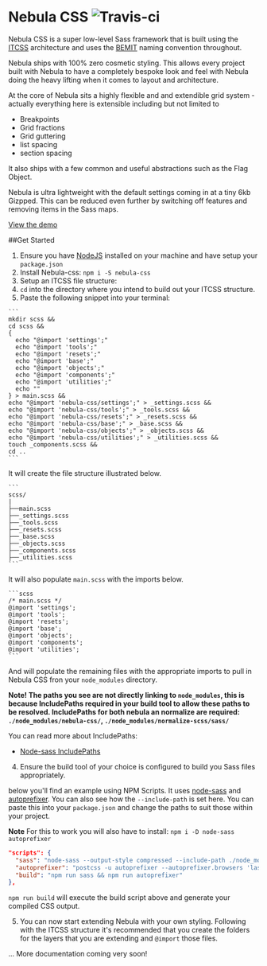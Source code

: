 # Nebula CSS ![Travis-ci](https://travis-ci.org/rbrtsmith/nebula-css.svg?branch=master)

Nebula CSS is a super low-level Sass framework that is built using the [ITCSS](https://www.youtube.com/watch?v=1OKZOV-iLj4) architecture and uses the [BEMIT](http://csswizardry.com/2015/08/bemit-taking-the-bem-naming-convention-a-step-further/) naming convention throughout.

Nebula ships with 100% zero cosmetic styling.  This allows every project built with Nebula to have a completely bespoke look and feel with Nebula doing the heavy lifting when it comes to layout and architecture.

At the core of Nebula sits a highly flexible and and extendible grid system - actually everything here is extensible including but not limited to
* Breakpoints
* Grid fractions
* Grid guttering
* list spacing
* section spacing

It also ships with a few common and useful abstractions such as the Flag Object.

Nebula is ultra lightweight with the default settings coming in at a tiny 6kb Gizpped.  This can  be reduced even further by switching off features and removing items in the Sass maps.

[View the demo](http://rbrtsmith.com/nebula-css/demo/)


##Get Started
1. Ensure you have [NodeJS](https://nodejs.org/en/) installed on your machine and have setup your `package.json`
2. Install Nebula-css: `npm i -S nebula-css`
3. Setup an ITCSS file structure:
  1. `cd` into the directory where you intend to build out your ITCSS structure.
  2. Paste the following snippet into your terminal:

    ```
    mkdir scss &&
    cd scss &&
    {
      echo "@import 'settings';"
      echo "@import 'tools';"
      echo "@import 'resets';"
      echo "@import 'base';"
      echo "@import 'objects';"
      echo "@import 'components';"
      echo "@import 'utilities';"
      echo ""
    } > main.scss &&
    echo "@import 'nebula-css/settings';" > _settings.scss &&
    echo "@import 'nebula-css/tools';" > _tools.scss &&
    echo "@import 'nebula-css/resets';" > _resets.scss &&
    echo "@import 'nebula-css/base';" > _base.scss &&
    echo "@import 'nebula-css/objects';" > _objects.scss &&
    echo "@import 'nebula-css/utilities';" > _utilities.scss &&
    touch _components.scss &&
    cd ..
    ```
  It will create the file structure illustrated below.

    ```
    scss/
    |
    ├──main.scss
    ├──_settings.scss
    ├──_tools.scss
    ├──_resets.scss
    ├──_base.scss
    ├──_objects.scss
    ├──_components.scss
    ├──_utilities.scss
    ```
  It will also populate `main.scss` with the imports below.

    ```scss
    /* main.scss */
    @import 'settings';
    @import 'tools';
    @import 'resets';
    @import 'base';
    @import 'objects';
    @import 'components';
    @import 'utilities';
    ```
  And will populate the remaining files with the appropriate imports to pull in Nebula CSS fron your `node_modules` directory.

  **Note! The paths you see are not directly linking to `node_modules`, this is because IncludePaths required in your build tool to allow these paths to be resolved.  IncludePaths for both nebula an normalize are required: `./node_modules/nebula-css/`, `./node_modules/normalize-scss/sass/`**

  You can read more about IncludePaths:
   * [Node-sass IncludePaths](https://github.com/sass/node-sass#includepaths)

4. Ensure the build tool of your choice is configured to build you Sass files appropriately.  

  below you'll find an example using NPM Scripts.
  It uses [node-sass](https://github.com/sass/node-sass) and [autoprefixer](https://github.com/postcss/autoprefixer).  You can also see how the `--include-path` is set here.  You can paste this into your `package.json` and change the paths to suit those within your project.

  **Note** For this to work you will also have to install: `npm i -D node-sass autoprefixer`
  ```json
  "scripts": {
    "sass": "node-sass --output-style compressed --include-path ./node_modules/nebula-css/ --include-path ./node_modules/normalize-scss/sass/ -o dist src/scss/main.scss",
    "autoprefixer": "postcss -u autoprefixer --autoprefixer.browsers 'last 2 versions' 'ie 9-11' -r dist/main.css",
    "build": "npm run sass && npm run autoprefixer"
  },
  ```

  `npm run build` will execute the build script above and generate your compiled CSS output.

5.  You can now start extending Nebula with your own styling.  Following with the ITCSS structure it's recommended that you create the folders for the layers that you are extending and `@import` those files.

... More documentation coming very soon!

